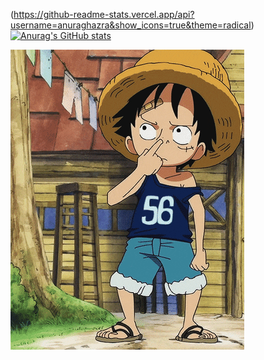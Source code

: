 (https://github-readme-stats.vercel.app/api?username=anuraghazra&show_icons=true&theme=radical)
[![Anurag's GitHub stats](https://github-readme-stats.vercel.app/api?username=MadTheViking)](https://github.com/MadTheViking/github-readme-stats)

![it's me](readme.gif)

</div>
